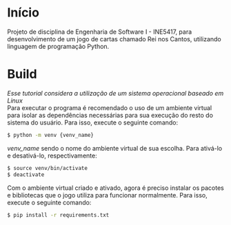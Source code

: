 # Início

Projeto de disciplina de Engenharia de Software I - INE5417, para desenvolvimento de um jogo de cartas chamado Rei nos Cantos, utilizando linguagem de programação Python.

# Build
<em>Esse tutorial considera a utilização de um sistema operacional baseado em Linux</em><br>
Para executar o programa é recomendado o uso de um ambiente virtual para isolar as dependências necessárias para sua execução do resto do sistema do usuário. Para isso, execute o seguinte comando:
```bash
$ python -m venv {venv_name}
```
<em>venv_name</em> sendo o nome do ambiente virtual de sua escolha.
Para ativá-lo e desativá-lo, respectivamente:
```bash
$ source venv/bin/activate
$ deactivate
```
Com o ambiente virtual criado e ativado, agora é preciso instalar os pacotes e bibliotecas que o jogo utiliza para funcionar normalmente. Para isso, execute o seguinte comando:
```bash
$ pip install -r requirements.txt
```
